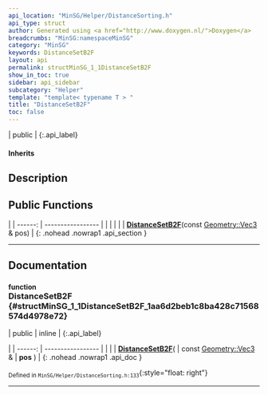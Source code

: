 ```yaml
---
api_location: "MinSG/Helper/DistanceSorting.h"
api_type: struct
author: Generated using <a href="http://www.doxygen.nl/">Doxygen</a>
breadcrumbs: "MinSG:namespaceMinSG"
category: "MinSG"
keywords: DistanceSetB2F
layout: api
permalink: structMinSG_1_1DistanceSetB2F
show_in_toc: true
sidebar: api_sidebar
subcategory: "Helper"
template: "template< typename T > "
title: "DistanceSetB2F"
toc: false
---
```


| public |
{:.api_label}

#### Inherits



## Description





## Public Functions

|
| ------: | ----------------- |
|  | |
|  | **[DistanceSetB2F](#structMinSG_1_1DistanceSetB2F_1aa6d2beb1c8ba428c71568574d4978e72)**(const [Geometry::Vec3](namespaceGeometry#namespaceGeometry_1ab29e4544da9b15b5bf224cbf5b691313) & pos) |
{: .nohead .nowrap1 .api_section }


-------------------------------------------------------------------

## Documentation

### <small>function</small><br/> DistanceSetB2F {#structMinSG_1_1DistanceSetB2F_1aa6d2beb1c8ba428c71568574d4978e72}

| public | inline |
{:.api_label}

|
| ------: | ----------------- |
|  |
|  **[DistanceSetB2F](#structMinSG_1_1DistanceSetB2F_1aa6d2beb1c8ba428c71568574d4978e72)**( | const [Geometry::Vec3](namespaceGeometry#namespaceGeometry_1ab29e4544da9b15b5bf224cbf5b691313) & | **pos** ) |
{: .nohead .nowrap1 .api_doc }





<sub>Defined in `MinSG/Helper/DistanceSorting.h:133`</sub>{:style="float: right"}

-------------------------------------------------------------------

